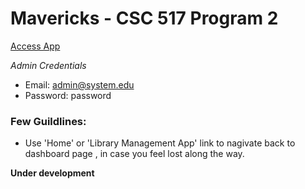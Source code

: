 # Mavericks - CSC 517 Program 2

[Access App](https://mavericks-csc517.herokuapp.com)



*Admin Credentials*

- Email: admin@system.edu
- Password: password

### Few Guildlines:

- Use 'Home' or 'Library Management App' link to nagivate back to dashboard page , in case you feel lost along the way.


**Under development**
